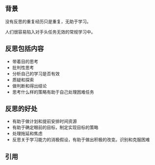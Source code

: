 ## 背景

没有反思的重复经历只是重复，无助于学习。

人们很容易陷入对手头任务无效的常规学习中。

## 反思包括内容
- 带着目的思考
- 批判性思考
- 分析自己的学习是否有效
- 质疑和探索
- 做判断和得出结论
- 思考什么样的策略有助于自己处理困难任务

## 反思的好处
- 有助于做计划和提前安排时间资源
- 有助于确定眼前的目标，制定实现目标的策略
- 处理拖延和焦虑
- 反思关于学习能力的消极假设，有助于做出积极的改变。识别和克服困难


## 引用

